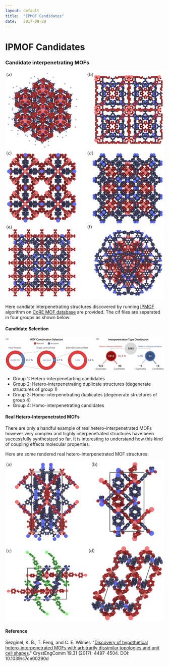 ```yaml
---
layout: default
title:  "IPMOF Candidates"
date:   2017-09-29
---
```

IPMOF Candidates
================

### Candidate interpenetrating MOFs

<p align="center"><img src="img/candidate-interpenetrated-mofs.PNG"></p>

Here candiate interpenetrating structures discovered by running [IPMOF][IPMOF-ref] algorithm on [CoRE MOF database][CORE-ref] are provided. The cif files are separated in four groups as shown below:

#### Candidate Selection

<p align="center"><img src="img/candidate-pair-selection.PNG"></p>

-   Group 1: Hetero-interpenetarting candidates
-   Group 2: Hetero-interpenetrating duplicate structures (degenerate structures of group 1)
-   Group 3: Homo-interpenetrating duplicates (degenerate structures of group 4)
-   Group 4: Homo-interpenetrating candidates

#### Real Hetero-Interpenetrated MOFs

There are only a handful example of real hetero-interpenetrated MOFs however very complex and highly
interpenetrated structures have been successfully synthesized so far. It is interesting to understand
how this kind of coupling effects molecular properties.

Here are some rendered real hetero-interpenetrated MOF structures:

<p align="center"><img src="img/real-hetero-interpenetrated-mofs.PNG"></p>

#### Reference

Sezginel, K. B., T. Feng, and C. E. Wilmer. "[Discovery of hypothetical hetero-interpenetrated MOFs with arbitrarily dissimilar topologies and unit cell shapes](http://pubs.rsc.org/en/content/articlelanding/2017/ce/c7ce00290d)." CrystEngComm 19.31 (2017): 4497-4504. DOI: 10.1039/c7ce00290d


[IPMOf-ref]: https://github.com/kbsezginel/IPMOF/
[CORE-ref]: http://pubs.acs.org/doi/abs/10.1021/cm502594j

